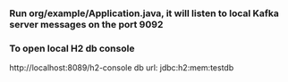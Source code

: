 ### Run org/example/Application.java, it will listen to local Kafka server messages on the port 9092
### To open local H2 db console
http://localhost:8089/h2-console
db url: jdbc:h2:mem:testdb
